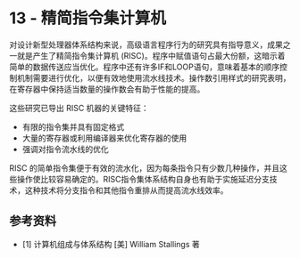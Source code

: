 # 13 - 精简指令集计算机

对设计新型处理器体系结构来说，高级语言程序行为的研究具有指导意义，成果之一就是产生了精简指令集计算机 (RISC)。程序中赋值语句占最大份额，这暗示着简单的数据传送应当优化。程序中还有许多IF和LOOP语句，意味着基本的顺序控制机制需要进行优化，以便有效地使用流水线技术。操作数引用样式的研究表明，在寄存器中保持适当数量的操作数会有助于性能的提高。

这些研究已导出 RISC 机器的关键特征：

- 有限的指令集并具有固定格式
- 大量的寄存器或利用编译器来优化寄存器的使用
- 强调对指令流水线的优化

RISC 的简单指令集便于有效的流水化，因为每条指令只有少数几种操作，并且这些操作使比较容易确定的。RISC指令集体系结构自身也有助于实施延迟分支技术，这种技术将分支指令和其他指令重排从而提高流水线效率。

## 参考资料

- [1] 计算机组成与体系结构 [美] William Stallings 著
